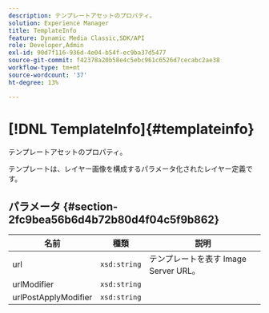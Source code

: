 ```yaml
---
description: テンプレートアセットのプロパティ。
solution: Experience Manager
title: TemplateInfo
feature: Dynamic Media Classic,SDK/API
role: Developer,Admin
exl-id: 90d7f116-936d-4e04-b54f-ec9ba37d5477
source-git-commit: f42378a20b58e4c5ebc961c6526d7cecabc2ae38
workflow-type: tm+mt
source-wordcount: '37'
ht-degree: 13%

---
```


# [!DNL TemplateInfo]{#templateinfo}

テンプレートアセットのプロパティ。

テンプレートは、レイヤー画像を構成するパラメータ化されたレイヤー定義です。

## パラメータ {#section-2fc9bea56b6d4b72b80d4f04c5f9b862}

| 名前 | 種類 | 説明 |
|---|---|---|
| url | `xsd:string` | テンプレートを表す Image Server URL。 |
| urlModifier | `xsd:string` |  |
| urlPostApplyModifier | `xsd:string` |  |
